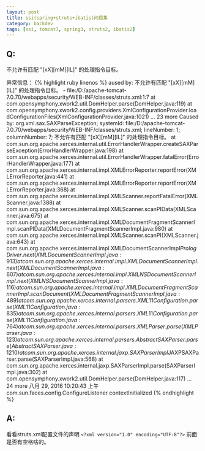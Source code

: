 ```yaml
---
layout: post
title: ssi(spring+struts+ibatis)问题集
category: backdev
tags: [ssi, tomcat7, spring3, struts2, ibatis2]
---
```

## Q:
不允许有匹配 "[xX][mM][lL]" 的处理指令目标。

异常信息：
{% highlight ruby linenos %}
aused by: 不允许有匹配 "[xX][mM][lL]" 的处理指令目标。 - file:/D:/apache-tomcat-7.0.70/webapps/security/WEB-INF/classes/struts.xml:1:7
	at com.opensymphony.xwork2.util.DomHelper.parse(DomHelper.java:119)
	at com.opensymphony.xwork2.config.providers.XmlConfigurationProvider.loadConfigurationFiles(XmlConfigurationProvider.java:1021)
	... 23 more
Caused by: org.xml.sax.SAXParseException; systemId: file:/D:/apache-tomcat-7.0.70/webapps/security/WEB-INF/classes/struts.xml; lineNumber: 1; columnNumber: 7; 不允许有匹配 "[xX][mM][lL]" 的处理指令目标。
	at com.sun.org.apache.xerces.internal.util.ErrorHandlerWrapper.createSAXParseException(ErrorHandlerWrapper.java:198)
	at com.sun.org.apache.xerces.internal.util.ErrorHandlerWrapper.fatalError(ErrorHandlerWrapper.java:177)
	at com.sun.org.apache.xerces.internal.impl.XMLErrorReporter.reportError(XMLErrorReporter.java:441)
	at com.sun.org.apache.xerces.internal.impl.XMLErrorReporter.reportError(XMLErrorReporter.java:368)
	at com.sun.org.apache.xerces.internal.impl.XMLScanner.reportFatalError(XMLScanner.java:1388)
	at com.sun.org.apache.xerces.internal.impl.XMLScanner.scanPIData(XMLScanner.java:675)
	at com.sun.org.apache.xerces.internal.impl.XMLDocumentFragmentScannerImpl.scanPIData(XMLDocumentFragmentScannerImpl.java:980)
	at com.sun.org.apache.xerces.internal.impl.XMLScanner.scanPI(XMLScanner.java:643)
	at com.sun.org.apache.xerces.internal.impl.XMLDocumentScannerImpl$PrologDriver.next(XMLDocumentScannerImpl.java:913)
	at com.sun.org.apache.xerces.internal.impl.XMLDocumentScannerImpl.next(XMLDocumentScannerImpl.java:607)
	at com.sun.org.apache.xerces.internal.impl.XMLNSDocumentScannerImpl.next(XMLNSDocumentScannerImpl.java:116)
	at com.sun.org.apache.xerces.internal.impl.XMLDocumentFragmentScannerImpl.scanDocument(XMLDocumentFragmentScannerImpl.java:489)
	at com.sun.org.apache.xerces.internal.parsers.XML11Configuration.parse(XML11Configuration.java:835)
	at com.sun.org.apache.xerces.internal.parsers.XML11Configuration.parse(XML11Configuration.java:764)
	at com.sun.org.apache.xerces.internal.parsers.XMLParser.parse(XMLParser.java:123)
	at com.sun.org.apache.xerces.internal.parsers.AbstractSAXParser.parse(AbstractSAXParser.java:1210)
	at com.sun.org.apache.xerces.internal.jaxp.SAXParserImpl$JAXPSAXParser.parse(SAXParserImpl.java:568)
	at com.sun.org.apache.xerces.internal.jaxp.SAXParserImpl.parse(SAXParserImpl.java:302)
	at com.opensymphony.xwork2.util.DomHelper.parse(DomHelper.java:117)
	... 24 more
八月 29, 2016 10:20:43 上午 com.sun.faces.config.ConfigureListener contextInitialized
{% endhighlight %}


## A:

看看struts.xml配置文件的声明 `<?xml version="1.0" encoding="UTF-8"?>` 前面是否有空格啥的。